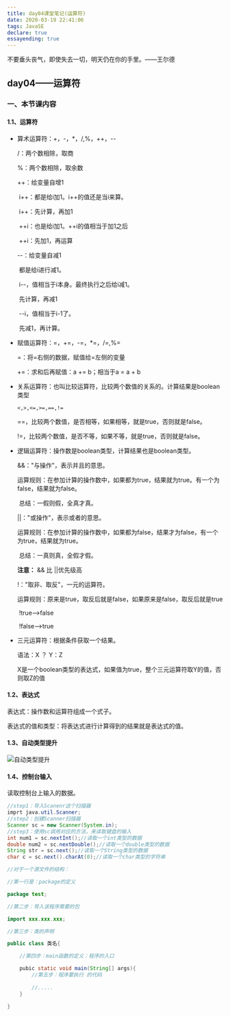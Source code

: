 ```yaml
---
title: day04课堂笔记(运算符)
date: 2020-03-19 22:41:06
tags: JavaSE
declare: true
essayending: true
---
```


不要垂头丧气，即使失去一切，明天仍在你的手里。——王尔德<!--more-->

## day04——运算符

### 一、本节课内容

#### 1.1、运算符

- 算术运算符：+，-，*，/,%，++，--

  /：两个数相除，取商

  %：两个数相除，取余数

  ++：给变量自增1

  ​	i++：都是给i加1。i++的值还是当i来算。

  ​			i++：先计算，再加1

  ​	++i：也是给i加1。++i的值相当于加1之后

  ​			++i：先加1，再运算

  --：给变量自减1

  ​	都是给i进行减1。

  ​	i--，值相当于i本身。最终执行之后给i减1。

  ​			先计算，再减1

  ​	--i，值相当于i-1了。

  ​			先减1，再计算。

- 赋值运算符：=，+=，-=，*=，/=,%=

  =：将=右侧的数据，赋值给=左侧的变量

  +=：求和后再赋值：a += b；相当于a = a + b

- 关系运算符：也叫比较运算符，比较两个数值的关系的。计算结果是boolean类型

  `<,>,<=,>=,==,!=`

  ==，比较两个数值，是否相等，如果相等，就是true，否则就是false。

  !=，比较两个数值，是否不等，如果不等，就是true，否则就是false。

- 逻辑运算符：操作数是boolean类型，计算结果也是boolean类型。

  &&："与操作"，表示并且的意思。

  ​	运算规则：在参加计算的操作数中，如果都为true，结果就为true。有一个为false，结果就为false。

  ​	总结：一假则假，全真才真。

  ||："或操作"，表示或者的意思。

  ​	运算规则：在参加计算的操作数中，如果都为false，结果才为false，有一个为true，结果就为true。

  ​	总结：一真则真，全假才假。

  **注意：** && 比 ||优先级高

  !："取非、取反"，一元的运算符。

  ​	运算规则：原来是true，取反后就是false，如果原来是false，取反后就是true

  ​	!true-->false
  
  ​	!false-->true



- 三元运算符：根据条件获取一个结果。

  语法：X ？ Y：Z

  X是一个boolean类型的表达式，如果值为true，整个三元运算符取Y的值，否则取Z的值

#### 1.2、表达式

表达式：操作数和运算符组成一个式子。

表达式的值和类型：将表达式进行计算得到的结果就是表达式的值。

#### 1.3、自动类型提升

![自动类型提升](自动类型提升.png)

#### 1.4、控制台输入

读取控制台上输入的数据。

```java
//step1：导入Scanenr这个扫描器
imprt java.util.Scanner;
//step2：创建Scanner扫描器
Scanner sc = new Scanner(System.in);
//step3：使用sc调用对应的方法，来读取键盘的输入
int num1 = sc.nextInt();//读取一个int类型的数据
double num2 = sc.nextDouble();//读取一个double类型的数据
String str = sc.next();//读取一个String类型的数据
char c = sc.next().charAt(0);//读取一个char类型的字符串
```





```java
//对于一个源文件的结构：

//第一行是：package的定义

package test;

//第二步：导入该程序需要的包

import xxx.xxx.xxx;

//第三步：类的声明

public class 类名{

	//第四步：main函数的定义：程序的入口

	pubic static void main(String[] args){
		//第五步：程序要执行 的代码
        
        //.....
	}

}

```